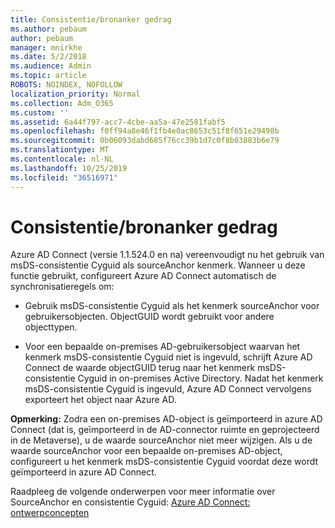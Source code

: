 ```yaml
---
title: Consistentie/bronanker gedrag
ms.author: pebaum
author: pebaum
manager: mnirkhe
ms.date: 5/2/2018
ms.audience: Admin
ms.topic: article
ROBOTS: NOINDEX, NOFOLLOW
localization_priority: Normal
ms.collection: Adm_O365
ms.custom: ''
ms.assetid: 6a44f797-acc7-4cbe-aa5a-47e2581fabf5
ms.openlocfilehash: f0ff94a8e46f1fb4e0ac8653c51f8f651e29498b
ms.sourcegitcommit: 0b06093dabd685f76cc39b1d7c0f8b03883b6e79
ms.translationtype: MT
ms.contentlocale: nl-NL
ms.lasthandoff: 10/25/2019
ms.locfileid: "36516971"
---
```

# <a name="consistencyguid--sourceanchor-behavior"></a>Consistentie/bronanker gedrag

Azure AD Connect (versie 1.1.524.0 en na) vereenvoudigt nu het gebruik van msDS-consistentie Cyguid als sourceAnchor kenmerk. Wanneer u deze functie gebruikt, configureert Azure AD Connect automatisch de synchronisatieregels om:
  
- Gebruik msDS-consistentie Cyguid als het kenmerk sourceAnchor voor gebruikersobjecten. ObjectGUID wordt gebruikt voor andere objecttypen.
    
- Voor een bepaalde on-premises AD-gebruikersobject waarvan het kenmerk msDS-consistentie Cyguid niet is ingevuld, schrijft Azure AD Connect de waarde objectGUID terug naar het kenmerk msDS-consistentie Cyguid in on-premises Active Directory. Nadat het kenmerk msDS-consistentie Cyguid is ingevuld, Azure AD Connect vervolgens exporteert het object naar Azure AD.
    
 **Opmerking:** Zodra een on-premises AD-object is geïmporteerd in azure AD Connect (dat is, geïmporteerd in de AD-connector ruimte en geprojecteerd in de Metaverse), u de waarde sourceAnchor niet meer wijzigen. Als u de waarde sourceAnchor voor een bepaalde on-premises AD-object, configureert u het kenmerk msDS-consistentie Cyguid voordat deze wordt geïmporteerd in azure AD Connect. 
  
Raadpleeg de volgende onderwerpen voor meer informatie over SourceAnchor en consistentie Cyguid: [Azure AD Connect: ontwerpconcepten](https://docs.microsoft.com/azure/active-directory/connect/active-directory-aadconnect-design-concepts)
  

